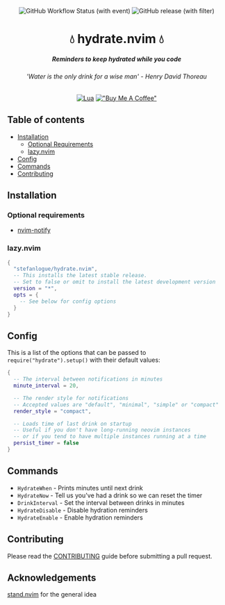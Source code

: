 <div align="center">
  <img alt="GitHub Workflow Status (with event)" src="https://img.shields.io/github/actions/workflow/status/stefanlogue/hydrate.nvim/main.yml?label=CI&style=for-the-badge">
  <img alt="GitHub release (with filter)" src="https://img.shields.io/github/v/release/stefanlogue/hydrate.nvim?style=for-the-badge">

  <h1> 💧 hydrate.nvim 💧 </h1>
  <h5>Reminders to keep hydrated while you code</h5>
  <h6>'Water is the only drink for a wise man' - Henry David Thoreau</h6>

  [![Lua](https://img.shields.io/badge/Lua-blue.svg?style=for-the-badge&logo=lua)](http://www.lua.org)
  [!["Buy Me A Coffee"](https://www.buymeacoffee.com/assets/img/custom_images/yellow_img.png)](https://www.buymeacoffee.com/stefanlogu4)
</div>


## Table of contents
- [Installation](#installation)
  - [Optional Requirements](#requirements)
  - [lazy.nvim](#lazy)
- [Config](#config)
- [Commands](#commands)
- [Contributing](#contributing)

## Installation<a name="installation"></a>

### Optional requirements<a name="requirements"></a>
- [nvim-notify](https://github.com/rcarriga/nvim-notify)

### lazy.nvim<a name="lazy"></a>
```lua
{
  "stefanlogue/hydrate.nvim",
  -- This installs the latest stable release.
  -- Set to false or omit to install the latest development version
  version = "*",
  opts = {
    -- See below for config options
  }
}
```

## Config<a name="config"></a>
This is a list of the options that can be passed to `require("hydrate").setup()` with their default values:
```lua
{
  -- The interval between notifications in minutes
  minute_interval = 20,

  -- The render style for notifications
  -- Accepted values are "default", "minimal", "simple" or "compact"
  render_style = "compact",

  -- Loads time of last drink on startup
  -- Useful if you don't have long-running neovim instances
  -- or if you tend to have multiple instances running at a time
  persist_timer = false
}
```

## Commands<a name="commands"></a>
- `HydrateWhen` - Prints minutes until next drink
- `HydrateNow` - Tell us you've had a drink so we can reset the timer
- `DrinkInterval` - Set the interval between drinks in minutes
- `HydrateDisable` - Disable hydration reminders
- `HydrateEnable` - Enable hydration reminders

## Contributing<a name="contributing"></a>
Please read the [CONTRIBUTING](https://github.com/stefanlogue/hydrate.nvim/blob/main/.github/CONTRIBUTING.md) guide before submitting a pull request.

## Acknowledgements
[stand.nvim](https://github.com/mvllow/stand.nvim) for the general idea
